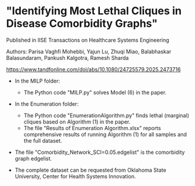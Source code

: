 # "Identifying Most Lethal Cliques in Disease Comorbidity Graphs"

Published in IISE Transactions on Healthcare Systems Engineering

Authors: Parisa Vaghfi Mohebbi, Yajun Lu, Zhuqi Miao, Balabhaskar Balasundaram, Pankush Kalgotra, Ramesh Sharda

https://www.tandfonline.com/doi/abs/10.1080/24725579.2025.2473716
     
* In the MILP folder:
  
  - The Python code "MILP.py" solves Model (6) in the paper.
 
* In the Enumeration folder:

   - The Python code "EnumerationAlgorithm.py" finds lethal (marginal) cliques based on Algorithm (1) in the paper.
   - The file "Results of Enumeration Algorithm.xlsx" reports comprehensive results of running Algorithm (1) for all samples and the full dataset.

* The file "Comorbidity_Network_SCI=0.05.edgelist" is the comorbidity graph edgelist.
* The complete dataset can be requested from Oklahoma State University, Center for Health Systems Innovation. 

